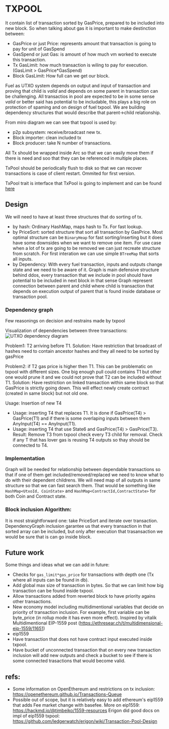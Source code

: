 
# TXPOOL

It contain list of transaction sorted by GasPrice, prepared to be included into new block. So when talking about gas it is important to make destinction between:
* GasPrice or just Price: represents amount that transaction is going to pay for unit of GasSpend
* GasSpend or just Gas: is amount of how much vm worked to execute this transaction. 
* Tx GasLimit: how much transaction is wiling to pay for execution. (GasLimit > GasPrice*GasSpend)
* Block GasLimit: How full can we get our block.  

Fuel as UTXO system depends on output and input of transaction and proving that child is *valid* and depends on some parent in transaction can be challenging. All transactios in pool are expected to be in some sense *valid* or better said has potential to be includable, this plays a big role on protection of spaming and on design of fuel txpool. We are building dependency structures that would describe that parent->child relationship.

From miro diagram we can see that txpool is used by:
* p2p subsystem: receive/broadcast new tx.
* Block importer: clean included tx
* Block producer: take N number of transactions.

All Tx should be wrapped inside Arc so that we can easily move them if there is need and soo that they can be referenced in multiple places.

TxPool should be periodically flush to disk so that we can recover transactions is case of client restart. Ommited for first version.

TxPool trait is interface that TxPool is going to implement and can be found [here](src/interface.rs)

## Design

We will need to have at least three structures that do sorting of tx.
* by hash: Ordinary HashMap, maps hash to Tx. For fast lookup.
* by PriceSort: sorted structure that sort all transaction by GasPrice. Most optimal structure can be `BinaryHeap` for fast sorting/inserting but it does have some downsides when we want to remove one item. For use case when a lot of tx are going to be removed we can just recreate structure from scratch. For first interation we can use simple `BTreeMap` that sorts all inputs.
* by Dependency: With every fuel transaction, inputs and outputs change state and we need to be aware of it. Graph is main defensive structure behind ddos, every transaction that we include in pool should have potential to be included in next block in that sense Graph represent connection between parent and child where child is transaction that depends on execution output of parent that is found inside database or transaction pool.

### Dependency graph

Few reasonings on decision and restrains made by txpool

Visualization of dependencies between three transactions:
![UTXO dependency diagram](../../docs/diagrams/fuel_v2_client_design_UTXO_dependency.jpg)

Problem1: T2 arriving before T1.
Solution: Have restriction that broadcast of hashes need to contain ancestor hashes and they all need to be sorted by gasPrice

Problem2: if T2 gas price is higher then T1. This can be problematic on txpool with different sizes. One big enough pull could contains T1 but other one would prune it and we could not prove that T2 can be included without T1.
Solution: Have restriction on linked transaction within same block so that GasPrice is strictly going down. This will effect newly create contract (created in same block) but not old one.

Usage: Insertion of new T4

* Usage: inserting T4 that replaces T1. It is done if GasPrice(T4) > GasPrice(T1) and if there is some overlaping inputs between them AnyInput(T4) == AnyInput(T1).
* Usage: inserting T4 that use State6 and GasPrice(T4) > GasPrice(T3).
    Result: Remove T3 from txpool check every T3 child for removal. Check if any T that has lover gas is reusing T4 outputs so thay should be connected to T4.
    
### Implementation

Graph will be needed for relationship between dependable transactions so that if one of them get included/removed/replaced we need to know what to do with their dependent childrens.
We will need map of all outputs in same structure so that we can fast search them. That would be something like `HashMap<UtxoId, CoinState>` and `HashMap<ContractId,ContractState>` for both Coin and Contract state.

### Block inclusion Algorithm:
It is most straightforward one: take PriceSort and iterate over transaction. DependencyGraph inclusion garantee us that every transaction in that sorted array can be included, but only after execution that trasansaction we would be sure that is can go inside block.

## Future work

Some things and ideas what we can add in future:

* Checks for `gas_limit*gas_price` for transactions with depth one (Tx where all inputs can be found in db). 
* Add global max size of transaction in bytes. So that we can limit how big transaction can be found inside txpool.
* Allow transactions added from reverted block to have priority agains other transactions.
* New economy model including multidimentional variables that decide on priority of transaction inclusion. For example, first variable can be byte_price (in rollup mode it has even more effect). Inspired by vitalik Multidimentional EIP-1559 post (https://ethresear.ch/t/multidimensional-eip-1559/11651)
* eip1559
* Have transaction that does not have contract input executed inside txpool.
* Have bucket of unconnected transaction that on every new transaction inclusion will add new outputs and check a bucket to see if there is some connected trasactions that would become valid.


## refs:
* Some information on OpenEthereum and restrictions on tx inclusion: https://openethereum.github.io/Transactions-Queue
* Possible out of scope, but it is relatively easy to add ethereum's eip1559 that adds Fee market change with basefee. More on eip1559: https://hackmd.io/@timbeiko/1559-resources
Erigon did good docs on impl of eip1559 txpool: https://github.com/ledgerwatch/erigon/wiki/Transaction-Pool-Design